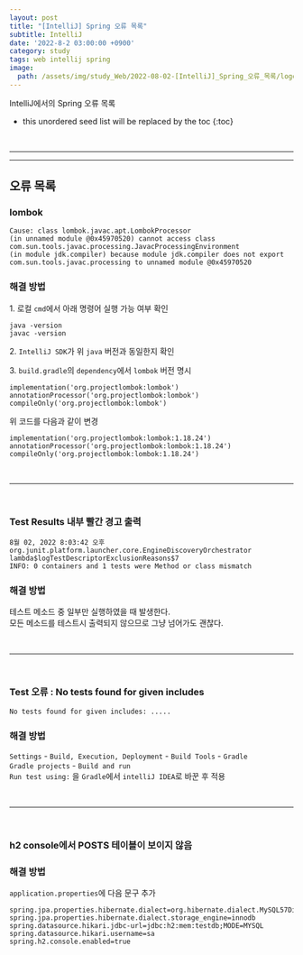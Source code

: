 ```yaml
---
layout: post
title: "[IntelliJ] Spring 오류 목록"
subtitle: IntelliJ
date: '2022-8-2 03:00:00 +0900'
category: study
tags: web intellij spring
image:
  path: /assets/img/study_Web/2022-08-02-[IntelliJ]_Spring_오류_목록/logo.png
---
```


IntelliJ에서의 Spring 오류 목록

<!--more-->

* this unordered seed list will be replaced by the toc
{:toc}

<br>
<hr/>
<hr/>

## 오류 목록

### lombok

```
Cause: class lombok.javac.apt.LombokProcessor 
(in unnamed module @0x45970520) cannot access class 
com.sun.tools.javac.processing.JavacProcessingEnvironment 
(in module jdk.compiler) because module jdk.compiler does not export
com.sun.tools.javac.processing to unnamed module @0x45970520
```

### 해결 방법

1\. 로컬 `cmd`에서 아래 명령어 실행 가능 여부 확인

```
java -version
javac -version
```

2\. `IntelliJ SDK`가 위 `java` 버전과 동일한지 확인

3\. `build.gradle`의 `dependency`에서 `lombok` 버전 명시

```
implementation('org.projectlombok:lombok')
annotationProcessor('org.projectlombok:lombok')
compileOnly('org.projectlombok:lombok')
```
위 코드를 다음과 같이 변경
```
implementation('org.projectlombok:lombok:1.18.24')
annotationProcessor('org.projectlombok:lombok:1.18.24')
compileOnly('org.projectlombok:lombok:1.18.24')
```

<br>
<hr>
<br>

### Test Results 내부 빨간 경고 출력

```
8월 02, 2022 8:03:42 오후 org.junit.platform.launcher.core.EngineDiscoveryOrchestrator lambda$logTestDescriptorExclusionReasons$7
INFO: 0 containers and 1 tests were Method or class mismatch
```

### 해결 방법

테스트 메소드 중 일부만 실행하였을 때 발생한다.<br>
모든 메소드를 테스트시 출력되지 않으므로 그냥 넘어가도 괜찮다.

<br>
<hr>
<br>

### Test 오류 : No tests found for given includes

```
No tests found for given includes: .....
```

### 해결 방법

`Settings` - `Build, Execution, Deployment` - `Build Tools` - `Gradle`<br>
`Gradle projects` - `Build and run`<br>
`Run test using:` 을 `Gradle`에서 `intelliJ IDEA`로 바꾼 후 적용

<br>
<hr>
<br>

### h2 console에서 POSTS 테이블이 보이지 않음


### 해결 방법

`application.properties`에 다음 문구 추가

```
spring.jpa.properties.hibernate.dialect=org.hibernate.dialect.MySQL57Dialect
spring.jpa.properties.hibernate.dialect.storage_engine=innodb
spring.datasource.hikari.jdbc-url=jdbc:h2:mem:testdb;MODE=MYSQL
spring.datasource.hikari.username=sa
spring.h2.console.enabled=true
```